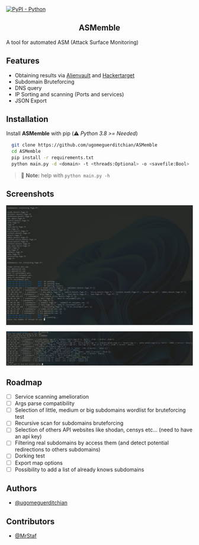 
[![PyPI - Python](https://img.shields.io/badge/python-v3%2E8-181717?logo=python&style=flat)](https://github.com/ugomeguerditchian/ASMemble)

<h2 align="center">ASMemble</h2>

A tool for automated ASM (Attack Surface Monitoring)

## Features

- Obtaining results via [Alienvault](https://otx.alienvault.com/) and [Hackertarget](https://hackertarget.com/)
- Subdomain Bruteforcing
- DNS query
- IP Sorting and scanning (Ports and services)
- JSON Export

## Installation

Install **ASMemble** with pip
(:warning: *Python 3.8 >= Needed*)

```bash
  git clone https://github.com/ugomeguerditchian/ASMemble
  cd ASMemble
  pip install -r requirements.txt
  python main.py -d <domain> -t <threads:Optional> -o <savefile:Bool>
```

> :memo: **Note:** help with `python main.py -h`

## Screenshots

![App Screenshot](./screenshots/Capture%20d%E2%80%99%C3%A9cran%202022-11-01%20095424.png)

![App Screenshot2](./screenshots/Capture%20d%E2%80%99%C3%A9cran%202022-11-01%20100931.png)

## Roadmap

- [ ] Service scanning amelioration
- [ ] Args parse compatibility
- [ ] Selection of little, medium or big subdomains wordlist for bruteforcing test
- [ ] Recursive scan for subdomains bruteforcing
- [ ] Selection of others API websites like shodan, censys etc... (need to have an api key)
- [ ] Filtering real subdomains by access them (and detect potential redirections to others subdomains)
- [ ] Dorking test
- [ ] Export map options
- [ ] Possibility to add a list of already knows subdomains

## Authors

- [@ugomeguerditchian](https://github.com/ugomeguerditchian)

## Contributors

- [@MrStaf](https://github.com/MrStaf)
